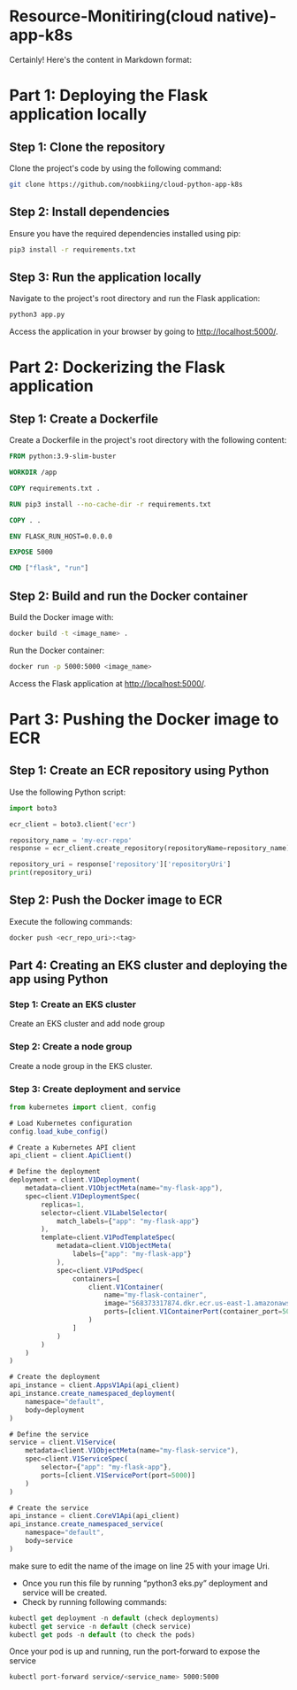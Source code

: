 # Resource-Monitiring(cloud native)-app-k8s
Certainly! Here's the content in Markdown format:

# Part 1: Deploying the Flask application locally

## Step 1: Clone the repository

Clone the project's code by using the following command:

```bash
git clone https://github.com/noobkiing/cloud-python-app-k8s
```

## Step 2: Install dependencies

Ensure you have the required dependencies installed using pip:

```bash
pip3 install -r requirements.txt
```

## Step 3: Run the application locally

Navigate to the project's root directory and run the Flask application:

```bash
python3 app.py
```

Access the application in your browser by going to [http://localhost:5000/](http://localhost:5000/).

# Part 2: Dockerizing the Flask application

## Step 1: Create a Dockerfile

Create a Dockerfile in the project's root directory with the following content:

```Dockerfile
FROM python:3.9-slim-buster

WORKDIR /app

COPY requirements.txt .

RUN pip3 install --no-cache-dir -r requirements.txt

COPY . .

ENV FLASK_RUN_HOST=0.0.0.0

EXPOSE 5000

CMD ["flask", "run"]
```

## Step 2: Build and run the Docker container

Build the Docker image with:

```bash
docker build -t <image_name> .
```

Run the Docker container:

```bash
docker run -p 5000:5000 <image_name>
```

Access the Flask application at [http://localhost:5000/](http://localhost:5000/).

# Part 3: Pushing the Docker image to ECR

## Step 1: Create an ECR repository using Python

Use the following Python script:

```python
import boto3

ecr_client = boto3.client('ecr')

repository_name = 'my-ecr-repo'
response = ecr_client.create_repository(repositoryName=repository_name)

repository_uri = response['repository']['repositoryUri']
print(repository_uri)
```

## Step 2: Push the Docker image to ECR

Execute the following commands:

```bash
docker push <ecr_repo_uri>:<tag>
```


## **Part 4: Creating an EKS cluster and deploying the app using Python**

### **Step 1: Create an EKS cluster**

Create an EKS cluster and add node group

### **Step 2: Create a node group**

Create a node group in the EKS cluster.

### **Step 3: Create deployment and service**

```jsx
from kubernetes import client, config

# Load Kubernetes configuration
config.load_kube_config()

# Create a Kubernetes API client
api_client = client.ApiClient()

# Define the deployment
deployment = client.V1Deployment(
    metadata=client.V1ObjectMeta(name="my-flask-app"),
    spec=client.V1DeploymentSpec(
        replicas=1,
        selector=client.V1LabelSelector(
            match_labels={"app": "my-flask-app"}
        ),
        template=client.V1PodTemplateSpec(
            metadata=client.V1ObjectMeta(
                labels={"app": "my-flask-app"}
            ),
            spec=client.V1PodSpec(
                containers=[
                    client.V1Container(
                        name="my-flask-container",
                        image="568373317874.dkr.ecr.us-east-1.amazonaws.com/my-cloud-native-repo:latest",
                        ports=[client.V1ContainerPort(container_port=5000)]
                    )
                ]
            )
        )
    )
)

# Create the deployment
api_instance = client.AppsV1Api(api_client)
api_instance.create_namespaced_deployment(
    namespace="default",
    body=deployment
)

# Define the service
service = client.V1Service(
    metadata=client.V1ObjectMeta(name="my-flask-service"),
    spec=client.V1ServiceSpec(
        selector={"app": "my-flask-app"},
        ports=[client.V1ServicePort(port=5000)]
    )
)

# Create the service
api_instance = client.CoreV1Api(api_client)
api_instance.create_namespaced_service(
    namespace="default",
    body=service
)
```

make sure to edit the name of the image on line 25 with your image Uri.

- Once you run this file by running “python3 eks.py” deployment and service will be created.
- Check by running following commands:

```jsx
kubectl get deployment -n default (check deployments)
kubectl get service -n default (check service)
kubectl get pods -n default (to check the pods)
```

Once your pod is up and running, run the port-forward to expose the service

```bash
kubectl port-forward service/<service_name> 5000:5000
```
